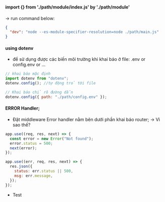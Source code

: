 ###

#### import {} from './path/module/index.js' by './path/module'

-> run command below:

```json
{
  "dev": "node --es-module-specifier-resolution=node ./path/main.js"
}
```

#### using dotenv

- để sử dụng được các biến môi trường khi khai báo ở file: .env or config.env or ...

```js
// khai báo mặc định
import dotenv from "dotenv";
dotenv.config(); //tự động trỏ tới file

// Khai báo chỉ rõ đường dẫn
dotenv.config({ path: "./path/config.env" });
```

#### ERROR Handler;

- Đặt middleware Error handler nằm bên dưới phần khai báo router;
  -> Vì sao thế?

```js
app.use((req, res, next) => {
  const error = new Error("Not found");
  error.status = 500;
  next(error);
});

app.use((err, req, res, next) => {
  res.json({
    status: err.status || 500,
    msg: err.message,
  });
});
```

- Test
